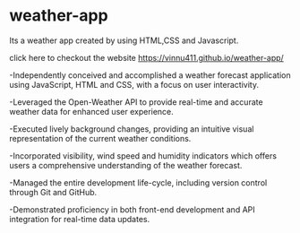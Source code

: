 # weather-app

Its a weather app created by using HTML,CSS and Javascript.

click here to checkout the website https://vinnu411.github.io/weather-app/


-Independently conceived and accomplished a weather forecast application using JavaScript, HTML and CSS, with a focus on user interactivity.

-Leveraged the Open-Weather API to provide real-time and accurate weather data for enhanced user experience.

-Executed lively background changes, providing an intuitive visual representation of the current weather conditions.

-Incorporated visibility, wind speed and humidity indicators which offers users a comprehensive understanding of the weather forecast.

-Managed the entire development life-cycle, including version control through Git and GitHub.

-Demonstrated proficiency in both front-end development and API integration for real-time data updates.
